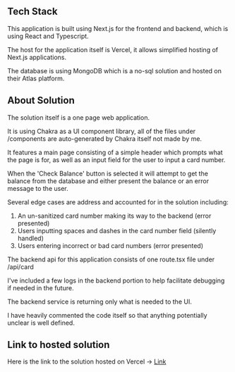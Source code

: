 ## Tech Stack

This application is built using Next.js for the frontend and backend, which is using React and Typescript.

The host for the application itself is Vercel, it allows simplified hosting of Next.js applications.

The database is using MongoDB which is a no-sql solution and hosted on their Atlas platform.

## About Solution

The solution itself is a one page web application.

It is using Chakra as a UI component library, all of the files under /components are auto-generated by Chakra itself not made by me.

It features a main page consisting of a simple header which prompts what the page is for, as well as an input field for the user to input a card number.

When the 'Check Balance' button is selected it will attempt to get the balance from the database and either present the balance or an error message to the user.

Several edge cases are address and accounted for in the solution including:

1. An un-sanitized card number making its way to the backend (error presented)
2. Users inputting spaces and dashes in the card number field (silently handled)
3. Users entering incorrect or bad card numbers (error presented)

The backend api for this application consists of one route.tsx file under /api/card

I've included a few logs in the backend portion to help facilitate debugging if needed in the future.

The backend service is returning only what is needed to the UI.

I have heavily commented the code itself so that anything potentially unclear is well defined.

## Link to hosted solution

Here is the link to the solution hosted on Vercel -> [Link](https://www.google.com)
